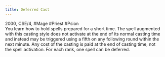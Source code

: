 ```yaml
---
title: Deferred Cast
---
```

2000, CSE/4, #Mage #Priest #Psion   
You learn how to hold spells prepared for a short time. The spell augmented with this casting style does not activate at the end of its normal casting time and instead may be triggered using a fifth on any following round within the next minute. Any cost of the casting is paid at the end of casting time, not the spell activation. For each rank, one spell can be deferred.